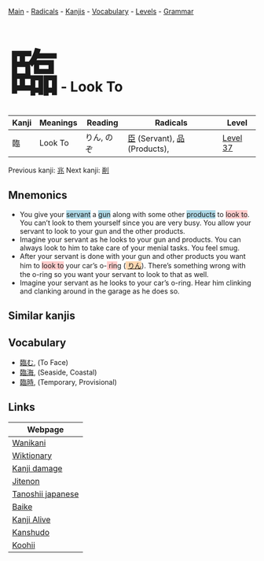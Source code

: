<style> bigfont {font-size: 100px}</style>
[Main](../README.md) -
[Radicals](../radicals.md) -
[Kanjis](../kanjis.md) -
[Vocabulary](../vocabulary.md) -
[Levels](../levels.md) -
[Grammar](../grammar.md)
# <bigfont> 臨</bigfont> - Look To 

| Kanji | Meanings | Reading | Radicals | Level |
| --- | --- | --- | --- | --- |
| 臨 | Look To | りん, のぞ | [臣](../radicals/臣.md) (Servant), [品](../radicals/品.md) (Products),  | [Level 37](../levels/wk_level37.md) |

Previous kanji: [兆](兆.md) Next kanji: [削](削.md) 

## Mnemonics
 * You give your <span style="background-color:#ADD8E6"> servant</span> a <span style="background-color:#ADD8E6"> gun</span> along with some other <span style="background-color:#ADD8E6"> products</span> to <span style="background-color:#ffcccb"> look to</span>. You can’t look to them yourself since you are very busy. You allow your servant to look to your gun and the other products.
* Imagine your servant as he looks to your gun and products. You can always look to him to take care of your menial tasks. You feel smug.
* After your servant is done with your gun and other products you want him to <span style="background-color:#ffcccb"> look to</span> your car’s o-<span style="background-color:#ffcccb"> rin</span>g (<span style="background-color:#fed8b1"> [りん](https://jisho.org/search/りん)</span>). There’s something wrong with the o-ring so you want your servant to look to that as well.
* Imagine your servant as he looks to your car’s o-ring. Hear him clinking and clanking around in the garage as he does so.


## Similar kanjis
 


## Vocabulary
 * [臨む](../vocabulary/臨.md), (To Face)
* [臨海](../vocabulary/臨.md), (Seaside, Coastal)
* [臨時](../vocabulary/臨.md), (Temporary, Provisional)



## Links 

| Webpage |
| --- |
| [Wanikani          ](https://www.wanikani.com/kanji/臨) |
| [Wiktionary        ](https://en.wiktionary.org/wiki/臨) |
| [Kanji damage      ](http://www.kanjidamage.com/kanji/search?utf8=✓&q=臨) |
| [Jitenon           ](https://jitenon.com/kanji/臨) |
| [Tanoshii japanese ](https://www.tanoshiijapanese.com/dictionary/kanji.cfm?k=臨) |
| [Baike             ](https://baike.baidu.com/item/臨) |
| [Kanji Alive       ](https://app.kanjialive.com/臨) |
| [Kanshudo          ](https://www.kanshudo.com/searchmn?q=臨) |
| [Koohii            ](https://kanji.koohii.com/study/kanji/臨) |
